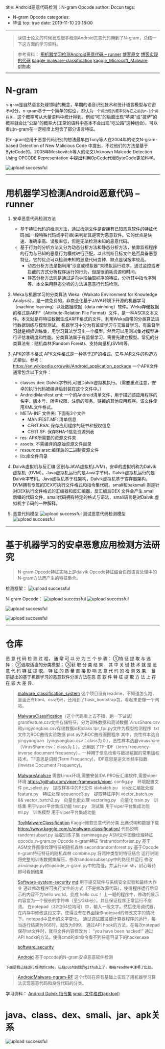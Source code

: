 title: Android恶意代码检测：N-gram Opcode
author: Dccun
tags:
  - N-gram Opcode
categories:
  - 毕设
top: true
date: 2019-11-10 20:18:00
---
>读硕士论文的时候发现很多检测Android恶意代码用到了N-gram，总结一下这方面的学习资料。

<!--more-->

>参考资料：
[用机器学习检测Android恶意代码 – runner](http://www.vuln.cn/7012)
[博客原文](http://drops.xmd5.com/static/drops/tips-8151.html)
[博客实现的代码](https://github.com/bindog/ToyMalwareClassification)
[kaggle malware-classification](https://www.kaggle.com/c/malware-classification/)
[kaggle_Microsoft_Malware github](https://github.com/daxiongshu/kaggle_Microsoft_Malware)

***

# N-gram
`n-gram`是自然语言处理领域的概念，早期的语音识别技术和统计语言模型与它密不可分。n-gram基于一个简单的假设，即认为`一个词出现的概率仅与它之前的n-1个词有关`，这个概率可从大量语料中统计得到。例如“吃”的后面出现“苹果”或“披萨”的概率就会比“公路”的概率大(正常的语料中基本不会出现“吃公路”这种组合)，可以看出n-gram在一定程度上包含了部分语言特征。

将n-gram应用于恶意代码识别的想法最早由Tony等人在2004年的论文N-gram-based Detection of New Malicious Code 中提出，不过他们的方法是基于ByteCode的。2008年Moskovitch等人的论文Unknown Malcode Detection Using OPCODE Representation 中提出利用OpCode代替ByteCode更加科学。

![upload successful](/images/pasted-54.png)

***

# 用机器学习检测Android恶意代码 – runner
1. 安卓恶意代码检测方法
	- 基于特征代码的检测方法，通过检测文件是否拥有已知恶意软件的特征代码(如一段特殊代码或字符串)来判断其是否为恶意软件。它的优点是快速、准确率高、误报率低，但是无法检测未知的恶意代码。
	- 基于行为的分析方法又分为动态分析方法和静态分析方法，依靠监视程序的行为与已知的恶意行为模式进行匹配，以此判断目标文件是否具备恶意特征。它的优点可以检测未知的恶意代码变种，缺点是误报率较高。
		- 动态分析方法是指利用“沙盒或模拟器”来模拟运行程序，通过监控或者拦截的方式分析程序运行的行为，但是很消耗资源和时间。
		- 静态分析方法则是通过逆向手段抽取程序的特征，分析其中指令序列等。本文采用静态分析的方法进恶意行代码检测。
        
2. Weka与机器学习的分类算法
Weka（Waikato Environment for Knowledge Analysis），是一款免费的，非商业化基于JAVA环境下开源的机器学习（machine learning）以及数据挖掘（data minining）软件。Weka存储数据的格式是ARFF（Attribute-Relation File Format）文件，是一种ASCII文本文件。本文就是将特征数据生成ARFF格式的文件，利用Weka自带的分类算法进行数据训练与模型测试。
机器学习中分为有监督学习与无监督学习。有监督学习就是根据训练集，用学习算法学习出一个模型，然后可以用测试集对模型进行评估准确度和性能。分类算法属于有监督学习，需要先建立模型。常见的分类算法有：随机森林(Random Forest)、支持向量机(SVM)等。

3. APK的基本格式
APK文件格式是一种基于ZIP的格式，它与JAR文件的构造方式相似。参考：https://en.wikipedia.org/wiki/Android_application_package
一个APK文件通常包含以下文件：
	- classes.dex: Dalvik字节码,可被Dalvik虚拟机执行。（需要重点注意，安卓的执行代码被编译后封装在这个文件中。）
	- AndroidManifest.xml: 一个的Android清单文件，用于描述该应用程序的名字、版本号、所需权限、注册的服务、链接的其他应用程序。该文件使用XML文件格式。
	- META-INF 文件夹: 下面有3个文件
		- MANIFEST.MF: 清单信息
		- CERT.RSA: 保存应用程序的证书和授权信息
		- CERT.SF: 保存SHA-1信息资源列表
	- res: APK所需要的资源文件夹
	- assets: 不需编译的原始资源文件目录
	- resources.arsc:编译后的二进制资源文件
	- lib:库文件目录

4. Dalvik虚拟机与反汇编
区别与JAVA虚拟机(JVM)，安卓的虚拟机称为Dalvik虚拟机（DVM）。Java虚拟机运行的是Java字节码，Dalvik虚拟机运行的是Dalvik字节码。Java虚拟机基于栈架构，Dalvik虚拟机基于寄存器架构。
DVM拥有专属的DEX可执行文件格式和指令集代码。smali和baksmali 则是针对DEX执行文件格式的汇编器和反汇编器，反汇编后DEX 文件会产生.smali 后缀的代码文件，smali代码拥有特定的格式与语法，smali语言是对Dalvik 虚拟机字节码的一种解释。

5. 恶意代码模型
![upload successful](/images/pasted-24.png)
测试恶意代码检测模型
![upload successful](/images/pasted-25.png)

***

# 基于机器学习的安卓恶意应用检测方法研究
>N-gram Opcode特征实际上是dalvik Opcode特征结合自然语言处理中的N-gram方法而产生的特征集合。

检测框架：
![upload successful](/images/pasted-48.png)

N-gram Opcode：
![upload successful](/images/pasted-50.png)
![upload successful](/images/pasted-51.png)

![upload successful](/images/pasted-52.png)

![upload successful](/images/pasted-53.png)

***

# 仓库

恶 意 代 码 检 测 过 程， 通 常 可 以 分 为 三 个 步 骤： 
①特 征 提 取 与 选 择； 
②选取适当的分类模型； 
③获 取 分 类 结 果． 
其 中 关 键 技 术 就 是 恶 意 代 码 特 征 提 取， 特 征 的 质 量 直 接 影 响 恶 意 代 码 的 检 测 效 果． 目 前提出的基于机器学习的恶意软件分类方法在恶 意 软 件 特 征 提 取 方 法 上 存 在 较 大 差 异．


>[malware_classification_system](https://github.com/BiancaGuo/malware_classification_system)
这个项目没有readme，不知道怎么跑，里面还有html、css代码，还用到了flask_bootstrap包，看起来更像一个网站。

>[MalwareClassification](https://github.com/2015-10-10/MalwareClassification)（这个代码看上去不错，跑一下试试）
gramfeature.csv文件存储特征，分为训练数据和测试数据 
VirusShare.csv和yingyongbao.csv存储数据id和class 
tpr_fpr.py文件为模型检测程序 
.txt文件为ROC曲线实验数据 
plot.py为ROC曲线画图程序
其中，良性样本选自yingyongbao（yingyongbao.csv：class为０），恶性样本选自virusshare（VirusShare.csv：class为１）。还用到了TF-IDF（term frequency–inverse document frequency），一种用于信息检索与数据挖掘的常用加权技术。TF意思是词频(Term Frequency)，IDF意思是逆文本频率指数(Inverse Document Frequency)。

>[MalwareAnalyze](https://github.com/VoldyRCX/MalwareAnalyze)
需要Linux环境,需要安装IDA PRO反汇编软件,需要viper环境 https://github.com/viper-framework/viper.
config.py　环境配置文件
pe_select.py　提取样本中的PE文件
idabatch.pu　ida反汇编批处理
feature.py　特征处理
sequence3.py　提取特征序列
vector_batch.py && vector_batch2.py　向量化批处理
vectoring.py　向量化
train.py　训练集 用于viper平台集成功能
test.py　测试集 用于viper平台集成功能
ml.py　训练模型 用于viper平台集成功能

>[ToyMalwareClassification](https://github.com/bindog/ToyMalwareClassification)
Kaggle微软恶意代码分类
比赛说明和数据下载 https://www.kaggle.com/c/malware-classification/
代码说明
randomsubset.py 抽取训练子集
asmimage.py ASM文件图像纹理特征
opcode_n-gram.py Opcode n-gram特征
firstrandomforest.py 基于ASM文件图像纹理特征的随机森林
secondrandomforest.py 基于Opcode n-gram特征特征的随机森林
combine.py 将两种类型的特征结合
运行说明
将完整的训练数据集解压，修改randomsubset.py中的路径并运行
修改asmimage.py和opcode_n-gram.py中的路径，并运行run.sh，耐心等待即可看到结果

>[Software-system-security](https://github.com/UP1998/Software-system-security)
[md](https://github.com/UP1998/Software-system-security/blob/master/%E5%A4%A7%E4%BD%9C%E4%B8%9A/%E8%BD%AF%E4%BB%B6%E4%B8%8E%E7%B3%BB%E7%BB%9F%E5%AE%89%E5%85%A8%E5%A4%A7%E4%BD%9C%E4%B8%9A.md)
用于提交软件与系统安全实验和最终大作业
通过修改程序可执行文件的方式（不是修改源代码），使得程序运行后显示的内容不为hello world，变成 hello cuc！
上一题的程序中，修改的显示内容变为一个很长的字符串（至少2kb长）。并且保证程序正常运行不崩溃。
在notepad（32位64位均可）中，输入一段文字。然后使用调试器，在内存中修改这段文字。使得没有在界面操作notepad的修改文字的情况下。notepad中显示的文字变化。
通过调试器监控计算器程序的运行，每当运行结果为666时，就改为999。
通过API hook的方法，在每次notepad保存txt文件时，就将文件内容修改为： “you have been hacked!”
通过API hook的方法，使得cmd的dir命令看不到任意目录下的hacker.exe

>[software_security](https://github.com/shielding/software_security)

>[Android](https://github.com/flame0409/Android)
基于opcode的N-gram安卓恶意软件检测


`下面是我已经运行成功的code，已经push到我的github上了，都在readme中注明了出处。`

>[AndroidMalware-ngram-RF](https://github.com/swhaleDCC/AndroidMalware-ngram-RF.git) 
这个代码在原有基础上实现了用机器学习算法实现恶意代码和良性代码的分类。

学习资料：
[Android Dalvik 指令集](https://mp.weixin.qq.com/s?__biz=MzI4NjEyMDk0MA==&mid=2649846140&idx=1&sn=a248dbec47578c37f276fe461aa82b8f&chksm=f3e41fffc49396e9020490703eb4f7270e4dd6063575b65bedecedbe69c31e0a70e4a96f4cec&scene=0&key=63570224b333d6fd7954fa9343865bc0b865bbe08a0acb3c)
[smali 文件格式(apktool)](https://juejin.im/post/59dd829f6fb9a0450d100dce)

# java、class、dex、smali、jar、apk关系

![upload successful](/images/pasted-73.png)

